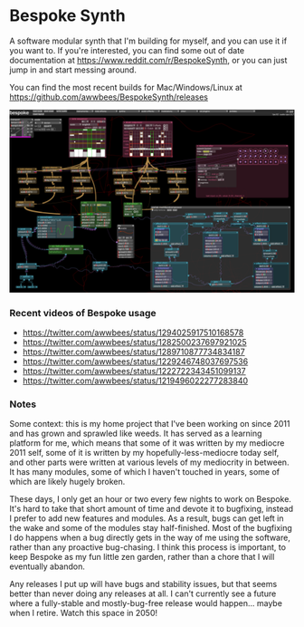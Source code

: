 # Bespoke Synth
A software modular synth that I'm building for myself, and you can use it if you want to. If you're interested, you can find some out of date documentation at https://www.reddit.com/r/BespokeSynth, or you can just jump in and start messing around.

You can find the most recent builds for Mac/Windows/Linux at https://github.com/awwbees/BespokeSynth/releases

![screenshot](screenshot-1.png)

### Recent videos of Bespoke usage
* https://twitter.com/awwbees/status/1294025917510168578
* https://twitter.com/awwbees/status/1282500237697921025
* https://twitter.com/awwbees/status/1289710877734834187
* https://twitter.com/awwbees/status/1229246748037697536
* https://twitter.com/awwbees/status/1222722343451099137
* https://twitter.com/awwbees/status/1219496022277283840

### Notes
Some context: this is my home project that I've been working on since 2011 and has grown and sprawled like weeds. It has served as a learning platform for me, which means that some of it was written by my mediocre 2011 self, some of it is written by my hopefully-less-mediocre today self, and other parts were written at various levels of my mediocrity in between. It has many modules, some of which I haven't touched in years, some of which are likely hugely broken.

These days, I only get an hour or two every few nights to work on Bespoke. It's hard to take that short amount of time and devote it to bugfixing, instead I prefer to add new features and modules. As a result, bugs can get left in the wake and some of the modules stay half-finished. Most of the bugfixing I do happens when a bug directly gets in the way of me using the software, rather than any proactive bug-chasing. I think this process is important, to keep Bespoke as my fun little zen garden, rather than a chore that I will eventually abandon.

Any releases I put up will have bugs and stability issues, but that seems better than never doing any releases at all. I can't currently see a future where a fully-stable and mostly-bug-free release would happen... maybe when I retire. Watch this space in 2050!
